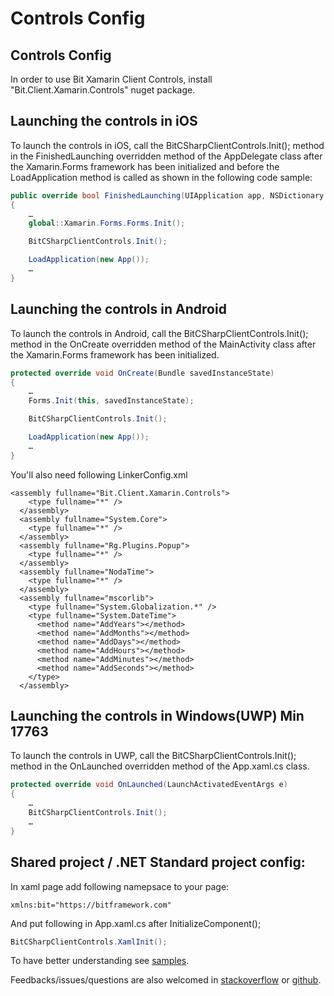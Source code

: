 # Controls Config

## Controls Config

In order to use Bit Xamarin Client Controls, install "Bit.Client.Xamarin.Controls" nuget package.

## Launching the controls in iOS

To launch the controls in iOS, call the BitCSharpClientControls.Init\(\); method in the FinishedLaunching overridden method of the AppDelegate class after the Xamarin.Forms framework has been initialized and before the LoadApplication method is called as shown in the following code sample:

```csharp
public override bool FinishedLaunching(UIApplication app, NSDictionary options) 
{ 
    … 
    global::Xamarin.Forms.Forms.Init();

    BitCSharpClientControls.Init();

    LoadApplication(new App()); 
    …
}
```

## Launching the controls in Android

To launch the controls in Android, call the BitCSharpClientControls.Init\(\); method in the OnCreate overridden method of the MainActivity class after the Xamarin.Forms framework has been initialized.

```csharp
protected override void OnCreate(Bundle savedInstanceState)
{     
    …
    Forms.Init(this, savedInstanceState);

    BitCSharpClientControls.Init();

    LoadApplication(new App());
    …
}
```

You'll also need following LinkerConfig.xml

```markup
<assembly fullname="Bit.Client.Xamarin.Controls">
    <type fullname="*" />
  </assembly>
  <assembly fullname="System.Core">
    <type fullname="*" />
  </assembly>
  <assembly fullname="Rg.Plugins.Popup">
    <type fullname="*" />
  </assembly>
  <assembly fullname="NodaTime">
    <type fullname="*" />
  </assembly>
  <assembly fullname="mscorlib">
    <type fullname="System.Globalization.*" />
    <type fullname="System.DateTime">
      <method name="AddYears"></method>
      <method name="AddMonths"></method>
      <method name="AddDays"></method>
      <method name="AddHours"></method>
      <method name="AddMinutes"></method>
      <method name="AddSeconds"></method>
    </type>
  </assembly>
```

## Launching the controls in Windows\(UWP\) Min 17763

To launch the controls in UWP, call the BitCSharpClientControls.Init\(\); method in the OnLaunched overridden method of the App.xaml.cs class.

```csharp
protected override void OnLaunched(LaunchActivatedEventArgs e)
{
    …
    BitCSharpClientControls.Init();
    …
}
```

## Shared project / .NET Standard project config:

In xaml page add following namepsace to your page:

```markup
xmlns:bit="https://bitframework.com"
```

And put following in App.xaml.cs after InitializeComponent\(\);

```csharp
BitCSharpClientControls.XamlInit();
```

To have better understanding see [samples](https://github.com/bitfoundation/bitframework/tree/1ef0c80c09bf594682a58a171686d19f79b0a2c2/Samples/CSharpClientSamples/Controls.Samples).

Feedbacks/issues/questions are also welcomed in [stackoverflow](http://stackoverflow.com/questions/tagged/bit-framework) or [github](https://github.com/bit-foundation/bit-framework/issues/new?labels=&template=bug_report.md).

